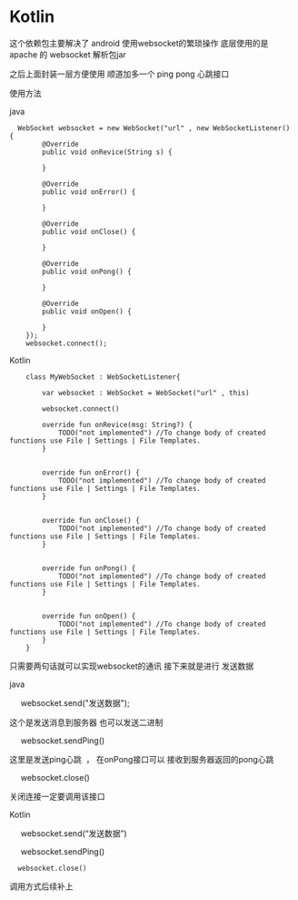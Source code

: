 # Kotlin


这个依赖包主要解决了 android 使用websocket的繁琐操作
底层使用的是apache 的 websocket 解析包jar

之后上面封装一层方便使用
顺道加多一个 ping pong 心跳接口


使用方法

java 

      WebSocket websocket = new WebSocket("url" , new WebSocketListener() {
            @Override
            public void onRevice(String s) {
                
            }

            @Override
            public void onError() {

            }

            @Override
            public void onClose() {

            }

            @Override
            public void onPong() {

            }

            @Override
            public void onOpen() {

            }
        });
        websocket.connect();
 
 
 Kotlin
 
        class MyWebSocket : WebSocketListener{
          
            var websocket : WebSocket = WebSocket("url" , this)
            
            websocket.connect()
            
            override fun onRevice(msg: String?) {
                TODO("not implemented") //To change body of created functions use File | Settings | File Templates.
            }

    
            override fun onError() {
                TODO("not implemented") //To change body of created functions use File | Settings | File Templates.
            }

   
            override fun onClose() {
                TODO("not implemented") //To change body of created functions use File | Settings | File Templates.
            }

    
            override fun onPong() {
                TODO("not implemented") //To change body of created functions use File | Settings | File Templates.
            }

    
            override fun onOpen() {
                TODO("not implemented") //To change body of created functions use File | Settings | File Templates.
            }
        }
        
        
 只需要两句话就可以实现websocket的通讯
 接下来就是进行 发送数据
 
 
 java
      
      websocket.send("发送数据");

这个是发送消息到服务器
也可以发送二进制
      
      websocket.sendPing()

这里是发送ping心跳  ， 在onPong接口可以 接收到服务器返回的pong心跳


      websocket.close()

关闭连接一定要调用该接口
 
 
 Kotlin
      
      websocket.send(“发送数据”)
      
      websocket.sendPing()
 
      websocket.close()
 
 
 
 
 调用方式后续补上
 
 
 
